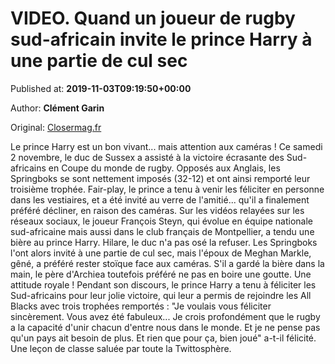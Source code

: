 
# VIDEO. Quand un joueur de rugby sud-africain invite le prince Harry à une partie de cul sec

Published at: **2019-11-03T09:19:50+00:00**

Author: **Clément Garin**

Original: [Closermag.fr](https://www.closermag.fr/royautes/video-quand-un-joueur-de-rugby-sud-africain-invite-le-prince-harry-a-une-partie-1043555)

Le prince Harry est un bon vivant... mais attention aux caméras ! Ce samedi 2 novembre, le duc de Sussex a assisté à la victoire écrasante des Sud-africains en Coupe du monde de rugby. Opposés aux Anglais, les Springboks se sont nettement imposés (32-12) et ont ainsi remporté leur troisième trophée. Fair-play, le prince a tenu à venir les féliciter en personne dans les vestiaires, et a été invité au verre de l'amitié... qu'il a finalement préféré décliner, en raison des caméras.
Sur les vidéos relayées sur les réseaux sociaux, le joueur François Steyn, qui évolue en équipe nationale sud-africaine mais aussi dans le club français de Montpellier, a tendu une bière au prince Harry. Hilare, le duc n'a pas osé la refuser. Les Springboks l'ont alors invité à une partie de cul sec, mais l'époux de Meghan Markle, gêné, a préféré rester stoïque face aux caméras. S'il a gardé la bière dans la main, le père d'Archiea toutefois préféré ne pas en boire une goutte. Une attitude royale !
Pendant son discours, le prince Harry a tenu à féliciter les Sud-africains pour leur jolie victoire, qui leur a permis de rejoindre les All Blacks avec trois trophées remportés : "Je voulais vous féliciter sincèrement. Vous avez été fabuleux... Je crois profondément que le rugby a la capacité d'unir chacun d'entre nous dans le monde. Et je ne pense pas qu'un pays ait besoin de plus. Et rien que pour ça, bien joué" a-t-il félicité. Une leçon de classe saluée par toute la Twittosphère.
